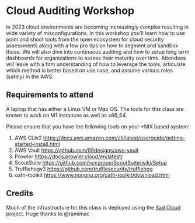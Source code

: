 # Cloud Auditing Workshop

In 2023 cloud environments are becoming increasingly complex resulting in wide variety of misconfigurations. In this workshop you’ll learn how to use point and shoot tools from the open ecosystem for cloud security assessments along with a few pro tips on how to segment and sandbox those. We will also dive into continuous auditing and how to setup long term dashboards for organizations to assess their maturity over time. Attendees will leave with a firm understanding of how to leverage the tools, articulate which method is better based on use case, and assume various roles (safely) in the AWS. 

## Requirements to attend

A laptop that has either a Linux VM or Mac OS. 
The tools for this class are known to work on M1 instances as well as x86_64.

Please ensure that you have the following tools on your *NIX based system:

1. AWS CLIv2 https://docs.aws.amazon.com/cli/latest/userguide/getting-started-install.html
2. AWS Vault https://github.com/99designs/aws-vault
3. Prowler https://docs.prowler.cloud/en/latest/
4. ScoutSuite https://github.com/nccgroup/ScoutSuite/wiki/Setup
5. Trufflehogv3 https://github.com/trufflesecurity/trufflehog
6. oath-toolkit https://www.nongnu.org/oath-toolkit/download.html


## Credits

Much of the infrastructure for this class is deployed using the [Sad Cloud]('https://github.com/nccgroup/sadcloud') project.  Huge thanks to @ramimac
